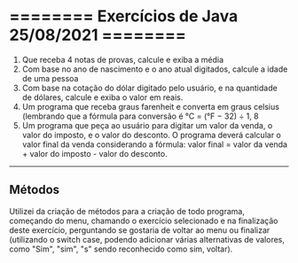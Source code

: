 # ======== Exercícios de Java 25/08/2021 ========
1. Que receba 4 notas de provas, calcule e exiba a média
2. Com base no ano de nascimento e o ano atual digitados, calcule a idade de uma pessoa
3. Com base na cotação do dólar digitado pelo usuário,  e na quantidade de dólares, calcule e exiba o valor em reais.
4. Um programa que receba graus farenheit e converta em graus celsius (lembrando que a fórmula para conversão é °C = (°F − 32) ÷ 1, 8
5. Um programa que peça ao usuário para digitar um valor da venda, o valor do imposto, e o valor do desconto. O programa deverá calcular o valor final da venda considerando a fórmula: valor final = valor da venda + valor do imposto - valor do desconto.
--------------
## Métodos
Utilizei da criação de métodos para a criação de todo programa, começando do menu, chamando o exercício selecionado e na finalização deste exercício, perguntando se gostaria de voltar ao menu ou finalizar (utilizando o switch case, podendo adicionar várias alternativas de valores, como "Sim", "sim", "s" sendo reconhecido como sim, voltar).
